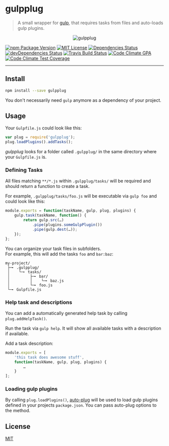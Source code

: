 gulpplug
========

  > A small wrapper for 
  > [gulp](https://github.com/gulpjs/gulp), 
  > that requires tasks from files and auto-loads gulp plugins.

<p align="center"><img src="https://raw.github.com/simbo/gulpplug/master/gulpplug.png" alt="gulpplug"></p>

[![npm Package Version](https://img.shields.io/npm/v/gulpplug.svg?style=flat-square)](https://www.npmjs.com/package/gulpplug)
[![MIT License](http://img.shields.io/:license-mit-blue.svg?style=flat-square)](http://simbo.mit-license.org)
[![Dependencies Status](https://img.shields.io/david/simbo/gulpplug.svg?style=flat-square)](https://david-dm.org/simbo/gulpplug)
[![devDependencies Status](https://img.shields.io/david/dev/simbo/gulpplug.svg?style=flat-square)](https://david-dm.org/simbo/gulpplug#info=devDependencies)
[![Travis Build Status](https://img.shields.io/travis/simbo/gulpplug/master.svg?style=flat-square)](https://travis-ci.org/simbo/gulpplug)
[![Code Climate GPA](https://img.shields.io/codeclimate/github/simbo/gulpplug.svg?style=flat-square)](https://codeclimate.com/github/simbo/gulpplug)
[![Code Climate Test Coverage](https://img.shields.io/codeclimate/coverage/github/simbo/gulpplug.svg?style=flat-square)](https://codeclimate.com/github/simbo/gulpplug)

---


## Install

``` bash
npm install --save gulpplug
```

You don't necessarily need `gulp` anymore as a dependency of your project.


## Usage

Your `Gulpfile.js` could look like this:

``` javascript
var plug = require('gulpplug');
plug.loadPlugins().addTasks();
```

*gulpplug* looks for a folder called `.gulpplug/` in the same directory where
your `Gulpfile.js` is.


### Defining Tasks

All files matching `**/*.js` within `.gulpplug/tasks/` will be required and 
should return a function to create a task.

For example, `.gulpplug/tasks/foo.js` will be executable via `gulp foo` and
could look like this:

``` javascript
module.exports = function(taskName, gulp, plug, plugins) {
    gulp.task(taskName, function() {
        return gulp.src(…)
            .pipe(plugins.someGulpPlugin())
            .pipe(gulp.dest(…));
    });
};
```

You can organize your task files in subfolders.  
For example, this will add the tasks `foo` and `bar:baz`:

``` text
my-project/
 ├─╸ .gulpplug/
 │    └─╸ tasks/
 │         ├─╸ bar/
 │         │    └─╸ baz.js
 │         └─╸ foo.js
 └─╸ Gulpfile.js
```


### Help task and descriptions

You can add a automatically generated help task by calling
`plug.addHelpTask()`.

Run the task via `gulp help`. It will show all available tasks with a 
description if available.

Add a task description:

``` javascript
module.exports = [
    'this task does awesome stuff',
    function(taskName, gulp, plug, plugins) {
        …
    }
];
```

### Loading gulp plugins

By calling `plug.loadPlugins()`, [auto-plug](https://github.com/simbo/auto-plug)
will be used to load gulp plugins defined in your projects `package.json`. You
can pass auto-plug options to the method.


## License

[MIT](http://simbo.mit-license.org/)
